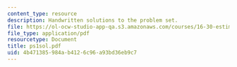 ```yaml
---
content_type: resource
description: Handwritten solutions to the problem set.
file: https://ol-ocw-studio-app-qa.s3.amazonaws.com/courses/16-30-estimation-and-control-of-aerospace-systems-spring-2004/4b471385984ab4126c96a93bd36eb9c7_ps1sol.pdf
file_type: application/pdf
resourcetype: Document
title: ps1sol.pdf
uid: 4b471385-984a-b412-6c96-a93bd36eb9c7
---
```


